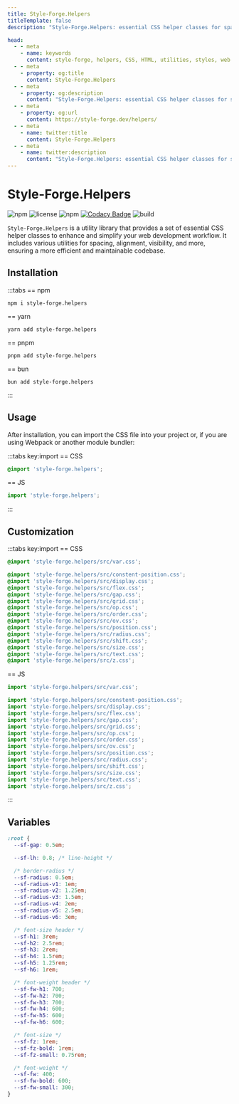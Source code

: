 ```yaml
---
title: Style-Forge.Helpers
titleTemplate: false
description: "Style-Forge.Helpers: essential CSS helper classes for spacing, alignment, visibility, and more in web development."

head:
  - - meta
    - name: keywords
      content: style-forge, helpers, CSS, HTML, utilities, styles, web development, frontend, styling, design, responsive, lightweight, performance, modular, consistent
  - - meta
    - property: og:title
      content: Style-Forge.Helpers
  - - meta
    - property: og:description
      content: "Style-Forge.Helpers: essential CSS helper classes for spacing, alignment, visibility, and more in web development."
  - - meta
    - property: og:url
      content: https://style-forge.dev/helpers/
  - - meta
    - name: twitter:title
      content: Style-Forge.Helpers
  - - meta
    - name: twitter:description
      content: "Style-Forge.Helpers: essential CSS helper classes for spacing, alignment, visibility, and more in web development."
---
```


# Style-Forge.Helpers

<div class="shields">

![npm](https://img.shields.io/npm/v/style-forge.helpers)
![license](https://img.shields.io/npm/l/style-forge.helpers)
![npm](https://img.shields.io/npm/dm/style-forge.helpers)
[![Codacy Badge](https://app.codacy.com/project/badge/Grade/f015206528984cd7a2bb3884258730d4)](https://app.codacy.com/gh/Sarmaged/style-forge.helpers/dashboard?utm_source=gh&utm_medium=referral&utm_content=&utm_campaign=Badge_grade)
![build](https://github.com/Sarmaged/style-forge.helpers/actions/workflows/publish.yml/badge.svg)

</div>

`Style-Forge.Helpers` is a utility library that provides a set of essential CSS helper classes to enhance and simplify your web development workflow. It includes various utilities for spacing, alignment, visibility, and more, ensuring a more efficient and maintainable codebase.

## Installation

:::tabs
== npm
```shell
npm i style-forge.helpers
```
== yarn
```shell
yarn add style-forge.helpers
```
== pnpm
```shell
pnpm add style-forge.helpers
```
== bun
```shell
bun add style-forge.helpers
```
:::

## Usage

After installation, you can import the CSS file into your project or, if you are using Webpack or another module bundler:

:::tabs key:import
== CSS
```css
@import 'style-forge.helpers';
```
== JS
```js
import 'style-forge.helpers';
```
:::

## Customization
:::tabs key:import
== CSS
```css
@import 'style-forge.helpers/src/var.css';

@import 'style-forge.helpers/src/constent-position.css';
@import 'style-forge.helpers/src/display.css';
@import 'style-forge.helpers/src/flex.css';
@import 'style-forge.helpers/src/gap.css';
@import 'style-forge.helpers/src/grid.css';
@import 'style-forge.helpers/src/op.css';
@import 'style-forge.helpers/src/order.css';
@import 'style-forge.helpers/src/ov.css';
@import 'style-forge.helpers/src/position.css';
@import 'style-forge.helpers/src/radius.css';
@import 'style-forge.helpers/src/shift.css';
@import 'style-forge.helpers/src/size.css';
@import 'style-forge.helpers/src/text.css';
@import 'style-forge.helpers/src/z.css';
```
== JS
```js
import 'style-forge.helpers/src/var.css';

import 'style-forge.helpers/src/constent-position.css';
import 'style-forge.helpers/src/display.css';
import 'style-forge.helpers/src/flex.css';
import 'style-forge.helpers/src/gap.css';
import 'style-forge.helpers/src/grid.css';
import 'style-forge.helpers/src/op.css';
import 'style-forge.helpers/src/order.css';
import 'style-forge.helpers/src/ov.css';
import 'style-forge.helpers/src/position.css';
import 'style-forge.helpers/src/radius.css';
import 'style-forge.helpers/src/shift.css';
import 'style-forge.helpers/src/size.css';
import 'style-forge.helpers/src/text.css';
import 'style-forge.helpers/src/z.css';
```
:::

## Variables

```css
:root {
  --sf-gap: 0.5em;

  --sf-lh: 0.8; /* line-height */

  /* border-radius */
  --sf-radius: 0.5em;
  --sf-radius-v1: 1em;
  --sf-radius-v2: 1.25em;
  --sf-radius-v3: 1.5em;
  --sf-radius-v4: 2em;
  --sf-radius-v5: 2.5em;
  --sf-radius-v6: 3em;

  /* font-size header */
  --sf-h1: 3rem;
  --sf-h2: 2.5rem;
  --sf-h3: 2rem;
  --sf-h4: 1.5rem;
  --sf-h5: 1.25rem;
  --sf-h6: 1rem;

  /* font-weight header */
  --sf-fw-h1: 700;
  --sf-fw-h2: 700;
  --sf-fw-h3: 700;
  --sf-fw-h4: 600;
  --sf-fw-h5: 600;
  --sf-fw-h6: 600;

  /* font-size */
  --sf-fz: 1rem;
  --sf-fz-bold: 1rem;
  --sf-fz-small: 0.75rem;

  /* font-weight */
  --sf-fw: 400;
  --sf-fw-bold: 600;
  --sf-fw-small: 300;
}
```
